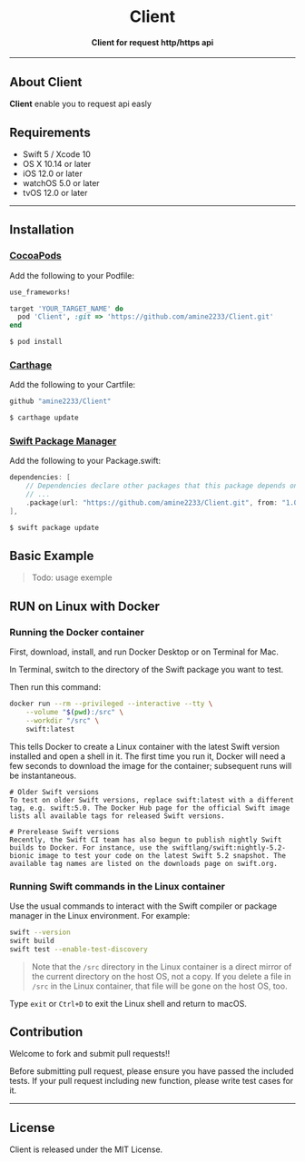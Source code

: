 <H1 align="center">Client</H1>

<H4 align="center">Client for request http/https api</H4>

---

## About Client

__Client__ enable you to request api easly

## Requirements
- Swift 5 / Xcode 10
- OS X 10.14 or later
- iOS 12.0 or later
- watchOS 5.0 or later
- tvOS 12.0 or later

---

## Installation

### [CocoaPods](https://cocoapods.org/)
Add the following to your Podfile:
```ruby
use_frameworks!

target 'YOUR_TARGET_NAME' do
  pod 'Client', :git => 'https://github.com/amine2233/Client.git'
end
```
```sh
$ pod install
```

### [Carthage](https://github.com/Carthage/Carthage)
Add the following to your Cartfile:
```ruby
github "amine2233/Client"
```
```sh
$ carthage update
```

### [Swift Package Manager](https://swift.org/package-manager/)
Add the following to your Package.swift:
```swift
dependencies: [
    // Dependencies declare other packages that this package depends on.
    // ...
    .package(url: "https://github.com/amine2233/Client.git", from: "1.0.0"), // where 1.0.0 is tag version
],
```
```sh
$ swift package update
```

## Basic Example

> Todo: usage exemple

## RUN on Linux with Docker

### Running the Docker container

First, download, install, and run Docker Desktop or on Terminal for Mac.

In Terminal, switch to the directory of the Swift package you want to test.

Then run this command:

```Bash
docker run --rm --privileged --interactive --tty \
    --volume "$(pwd):/src" \
    --workdir "/src" \
    swift:latest
```

This tells Docker to create a Linux container with the latest Swift version installed and open a shell in it. The first time you run it, Docker will need a few seconds to download the image for the container; subsequent runs will be instantaneous.


```
# Older Swift versions
To test on older Swift versions, replace swift:latest with a different tag, e.g. swift:5.0. The Docker Hub page for the official Swift image lists all available tags for released Swift versions.

# Prerelease Swift versions
Recently, the Swift CI team has also begun to publish nightly Swift builds to Docker. For instance, use the swiftlang/swift:nightly-5.2-bionic image to test your code on the latest Swift 5.2 snapshot. The available tag names are listed on the downloads page on swift.org.
```

### Running Swift commands in the Linux container

Use the usual commands to interact with the Swift compiler or package manager in the Linux environment. For example:

```Bash
swift --version
swift build
swift test --enable-test-discovery
```
> Note that the `/src` directory in the Linux container is a direct mirror of the current directory on the host OS, not a copy. If you delete a file in `/src` in the Linux container, that file will be gone on the host OS, too.

Type `exit` or `Ctrl+D` to exit the Linux shell and return to macOS.

## Contribution
Welcome to fork and submit pull requests!!

Before submitting pull request, please ensure you have passed the included tests.
If your pull request including new function, please write test cases for it.

---

## License
Client is released under the MIT License.
